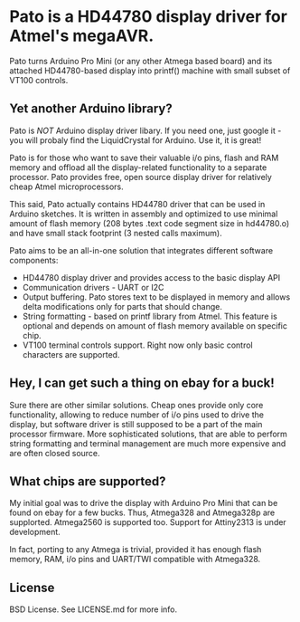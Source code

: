# Pato is a HD44780 display driver for Atmel's megaAVR.

Pato turns Arduino Pro Mini (or any other Atmega based board) and its
attached HD44780-based display into printf() machine with small
subset of VT100 controls.

## Yet another Arduino library?

Pato is *NOT* Arduino display driver libary. If you need
one, just google it - you will probaly find the LiquidCrystal for
Arduino. Use it, it is great!

Pato is for those who want to save their valuable i/o pins, flash and
RAM memory and offload all the display-related functionality to a
separate processor. Pato provides free, open source display driver for
relatively cheap Atmel microprocessors.

This said, Pato actually contains HD44780 driver that can be used in
Arduino sketches. It is written in assembly and optimized to use minimal
amount of flash memory (208 bytes .text code segment size in hd44780.o) and
have small stack footprint (3 nested calls maximum).

Pato aims to be an all-in-one solution that integrates different software
components:

 * HD44780 display driver and provides access to the basic display API
 * Communication drivers - UART or I2C
 * Output buffering. Pato stores text to be displayed in memory and allows
   delta modifications only for parts that should change.   
 * String formatting - based on printf library from Atmel. This
   feature is optional and depends on amount of flash memory available
   on specific chip.
 * VT100 terminal controls support. Right now only basic control characters
   are supported.

## Hey, I can get such a thing on ebay for a buck!

Sure there are other similar solutions. Cheap ones provide only
core functionality, allowing to reduce number of i/o pins used to
drive the display, but software driver is still supposed to be a part
of the main processor firmware. More sophisticated solutions, that are
able to perform string formatting and terminal management are much more
expensive and are often closed source.

## What chips are supported?

My initial goal was to drive the display with Arduino Pro Mini that
can be found on ebay for a few bucks. Thus, Atmega328 and Atmega328p are
supplorted. Atmega2560 is supported too. Support for Attiny2313 is under
development.

In fact, porting to any Atmega is trivial, provided it has enough flash
memory, RAM, i/o pins and UART/TWI compatible with Atmega328.

## License

BSD License. See LICENSE.md for more info.







